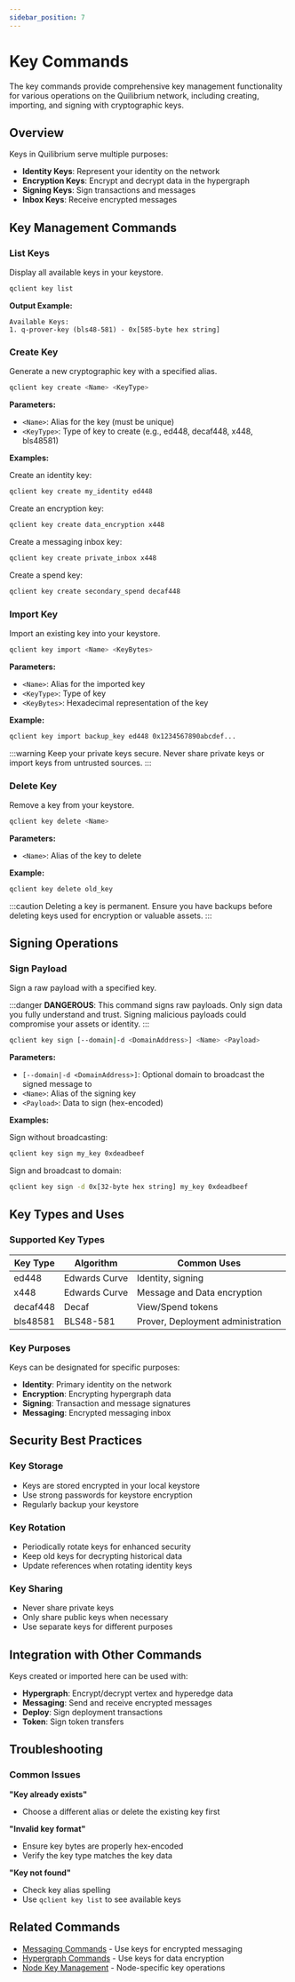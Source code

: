 ```yaml
---
sidebar_position: 7
---
```


# Key Commands

The key commands provide comprehensive key management functionality for various operations on the Quilibrium network, including creating, importing, and signing with cryptographic keys.

## Overview

Keys in Quilibrium serve multiple purposes:
- **Identity Keys**: Represent your identity on the network
- **Encryption Keys**: Encrypt and decrypt data in the hypergraph
- **Signing Keys**: Sign transactions and messages
- **Inbox Keys**: Receive encrypted messages

## Key Management Commands

### List Keys

Display all available keys in your keystore.

```bash
qclient key list
```

**Output Example:**
```
Available Keys:
1. q-prover-key (bls48-581) - 0x[585-byte hex string]
```

### Create Key

Generate a new cryptographic key with a specified alias.

```bash
qclient key create <Name> <KeyType>
```

**Parameters:**
- `<Name>`: Alias for the key (must be unique)
- `<KeyType>`: Type of key to create (e.g., ed448, decaf448, x448, bls48581)

**Examples:**

Create an identity key:
```bash
qclient key create my_identity ed448
```

Create an encryption key:
```bash
qclient key create data_encryption x448
```

Create a messaging inbox key:
```bash
qclient key create private_inbox x448
```

Create a spend key:
```bash
qclient key create secondary_spend decaf448
```

### Import Key

Import an existing key into your keystore.

```bash
qclient key import <Name> <KeyBytes>
```

**Parameters:**
- `<Name>`: Alias for the imported key
- `<KeyType>`: Type of key
- `<KeyBytes>`: Hexadecimal representation of the key

**Example:**
```bash
qclient key import backup_key ed448 0x1234567890abcdef...
```

:::warning
Keep your private keys secure.
Never share private keys or import keys from untrusted sources.
:::

### Delete Key

Remove a key from your keystore.

```bash
qclient key delete <Name>
```

**Parameters:**
- `<Name>`: Alias of the key to delete

**Example:**
```bash
qclient key delete old_key
```

:::caution
Deleting a key is permanent.
Ensure you have backups before deleting keys used for encryption or valuable assets.
:::

## Signing Operations

### Sign Payload

Sign a raw payload with a specified key.

:::danger
**DANGEROUS**: This command signs raw payloads.
Only sign data you fully understand and trust.
Signing malicious payloads could compromise your assets or identity.
:::

```bash
qclient key sign [--domain|-d <DomainAddress>] <Name> <Payload>
```

**Parameters:**
- `[--domain|-d <DomainAddress>]`: Optional domain to broadcast the signed message to
- `<Name>`: Alias of the signing key
- `<Payload>`: Data to sign (hex-encoded)

**Examples:**

Sign without broadcasting:
```bash
qclient key sign my_key 0xdeadbeef
```

Sign and broadcast to domain:
```bash
qclient key sign -d 0x[32-byte hex string] my_key 0xdeadbeef
```

## Key Types and Uses

### Supported Key Types

| Key Type | Algorithm | Common Uses |
|----------|-----------|-------------|
| ed448 | Edwards Curve | Identity, signing |
| x448 | Edwards Curve | Message and Data encryption |
| decaf448 | Decaf | View/Spend tokens |
| bls48581 | BLS48-581 | Prover, Deployment administration |

### Key Purposes

Keys can be designated for specific purposes:

- **Identity**: Primary identity on the network
- **Encryption**: Encrypting hypergraph data
- **Signing**: Transaction and message signatures
- **Messaging**: Encrypted messaging inbox

## Security Best Practices

### Key Storage
- Keys are stored encrypted in your local keystore
- Use strong passwords for keystore encryption
- Regularly backup your keystore

### Key Rotation
- Periodically rotate keys for enhanced security
- Keep old keys for decrypting historical data
- Update references when rotating identity keys

### Key Sharing
- Never share private keys
- Only share public keys when necessary
- Use separate keys for different purposes

## Integration with Other Commands

Keys created or imported here can be used with:

- **Hypergraph**: Encrypt/decrypt vertex and hyperedge data
- **Messaging**: Send and receive encrypted messages
- **Deploy**: Sign deployment transactions
- **Token**: Sign token transfers

## Troubleshooting

### Common Issues

**"Key already exists"**
- Choose a different alias or delete the existing key first

**"Invalid key format"**
- Ensure key bytes are properly hex-encoded
- Verify the key type matches the key data

**"Key not found"**
- Check key alias spelling
- Use `qclient key list` to see available keys

## Related Commands

- [Messaging Commands](/docs/run-node/qclient/commands/messaging) - Use keys for encrypted messaging
- [Hypergraph Commands](/docs/run-node/qclient/commands/hypergraph) - Use keys for data encryption
- [Node Key Management](/docs/run-node/qclient/node/key-management/keys) - Node-specific key operations